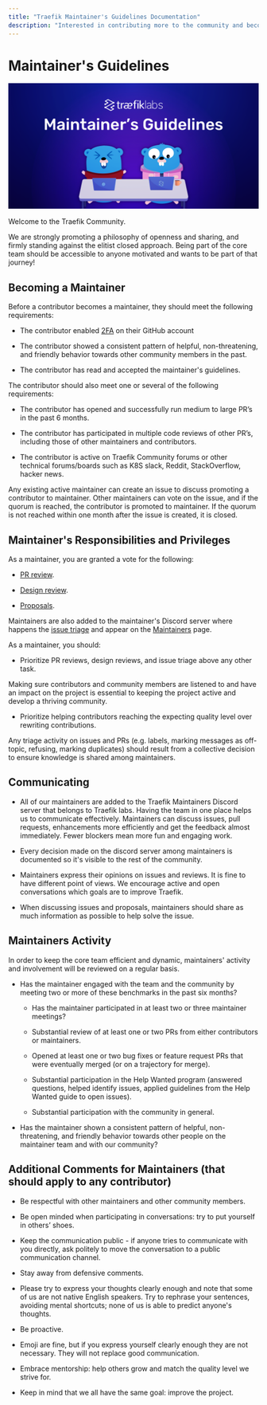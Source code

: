 ```yaml
---
title: "Traefik Maintainer's Guidelines Documentation"
description: "Interested in contributing more to the community and becoming a Traefik Proxy maintainer? Read the guide to becoming a part of the core team."
---
```


# Maintainer's Guidelines

![Maintainer's Guidelines](../assets/img/maintainers-guidelines.png)

Welcome to the Traefik Community.

We are strongly promoting a philosophy of openness and sharing,
and firmly standing against the elitist closed approach.
Being part of the core team should be accessible to anyone motivated
and wants to be part of that journey!

## Becoming a Maintainer

Before a contributor becomes a maintainer, they should meet the following requirements:

- The contributor enabled [2FA](https://docs.github.com/en/authentication/securing-your-account-with-two-factor-authentication-2fa/configuring-two-factor-authentication) on their GitHub account

- The contributor showed a consistent pattern of helpful, non-threatening, and friendly behavior towards other community members in the past.

- The contributor has read and accepted the maintainer's guidelines.

The contributor should also meet one or several of the following requirements:

- The contributor has opened and successfully run medium to large PR’s in the past 6 months.

- The contributor has participated in multiple code reviews of other PR’s,
  including those of other maintainers and contributors.

- The contributor is active on Traefik Community forums
  or other technical forums/boards such as K8S slack, Reddit, StackOverflow, hacker news.

Any existing active maintainer can create an issue to discuss promoting a contributor to maintainer. 
Other maintainers can vote on the issue, and if the quorum is reached, the contributor is promoted to maintainer.
If the quorum is not reached within one month after the issue is created, it is closed.

## Maintainer's Responsibilities and Privileges

As a maintainer, you are granted a vote for the following:

- [PR review](https://github.com/traefik/contributors-guide/blob/master/pr_guidelines.md).

- [Design review](https://github.com/traefik/contributors-guide/blob/master/proposal_guideines.md).

- [Proposals](https://github.com/traefik/contributors-guide/blob/master/proposals.md).

Maintainers are also added to the maintainer's Discord server where happens the [issue triage](https://github.com/traefik/contributors-guide/blob/master/issue_triage.md)
and appear on the [Maintainers](maintainers.md) page.

As a maintainer, you should: 

- Prioritize PR reviews, design reviews, and issue triage above any other task. 

Making sure contributors and community members are listened to and have an impact on the project is essential to keeping the project active and develop a thriving community.

- Prioritize helping contributors reaching the expecting quality level over rewriting contributions.

Any triage activity on issues and PRs (e.g. labels, marking messages as off-topic, refusing, marking duplicates) should result from a collective decision to ensure knowledge is shared among maintainers.

## Communicating

- All of our maintainers are added to the Traefik Maintainers Discord server that belongs to Traefik labs.
  Having the team in one place helps us to communicate effectively.
  Maintainers can discuss issues, pull requests, enhancements more efficiently
  and get the feedback almost immediately.
  Fewer blockers mean more fun and engaging work.

- Every decision made on the discord server among maintainers is documented so it's visible to the rest of the community.

- Maintainers express their opinions on issues and reviews. It is fine to have different point of views. 
  We encourage active and open conversations which goals are to improve Traefik.

- When discussing issues and proposals, maintainers should share as much information as possible to help solve the issue.

## Maintainers Activity

In order to keep the core team efficient and dynamic,
maintainers' activity and involvement will be reviewed on a regular basis.

- Has the maintainer engaged with the team and the community by meeting two or more of these benchmarks in the past six months?

    - Has the maintainer participated in at least two or three maintainer meetings?

    - Substantial review of at least one or two PRs from either contributors or maintainers.

    - Opened at least one or two bug fixes or feature request PRs
      that were eventually merged (or on a trajectory for merge).

    - Substantial participation in the Help Wanted program (answered questions, helped identify issues, applied guidelines from the Help Wanted guide to open issues).

    - Substantial participation with the community in general.

- Has the maintainer shown a consistent pattern of helpful,
  non-threatening,
  and friendly behavior towards other people on the maintainer team and with our community?

## Additional Comments for Maintainers (that should apply to any contributor)

- Be respectful with other maintainers and other community members.

- Be open minded when participating in conversations: try to put yourself in others’ shoes.

- Keep the communication public -
  if anyone tries to communicate with you directly,
  ask politely to move the conversation to a public communication channel.

- Stay away from defensive comments.

- Please try to express your thoughts clearly enough
  and note that some of us are not native English speakers.
  Try to rephrase your sentences, avoiding mental shortcuts;
  none of us is able to predict anyone's thoughts.

- Be proactive.

- Emoji are fine,
  but if you express yourself clearly enough they are not necessary.
  They will not replace good communication.

- Embrace mentorship: help others grow and match the quality level we strive for.

- Keep in mind that we all have the same goal: improve the project.
